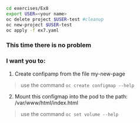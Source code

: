 ```bash
cd exercises/Ex8
export USER=<your name>
oc delete project $USER-test #cleanup
oc new-project $USER-test
oc apply -f ex7.yaml
```
### This time there is no problem
### I want you to:
1. Create confipamp from the file my-new-page 
> use the command ```oc create configmap --help```
2. Mount this configmap into the pod to the path: /var/www/html/index.html
> use the command ```oc set volume --help```
